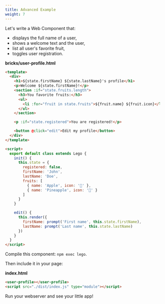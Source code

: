 ```yaml
---
title: Advanced Example
weight: 7
---
```


Let's write a Web Component that:

- displays the full name of a user,
- shows a welcome text and the user,
- list all user's favorite fruit,
- toggles user registration.

**bricks/user-profile.html**

```html
<template>
  <div>
    <h1>${state.firstName} ${state.lastName}'s profile</h1>
    <p>Welcome ${state.firstName}!</p>
    <section :if="state.fruits.length">
      <h3>You favorite fruits:</h3>
      <ul>
        <li :for="fruit in state.fruits">${fruit.name} ${fruit.icon}</li>
      </ul>
    </section>

    <p :if="state.registered">You are registered!</p>

    <button @click="edit">Edit my profile</button>
  </div>
</template>

<script>
  export default class extends Lego {
    init() {
      this.state = {
        registered: false,
        firstName: 'John',
        lastName: 'Doe',
        fruits: [
          { name: 'Apple', icon: '🍎' },
          { name: 'Pineapple', icon: '🍍' }
        ]
      }
    }

    edit() {
      this.render({
        firstName: prompt('First name', this.state.firstName),
        lastName: prompt('Last name', this.state.lastName)
      })
    }
  }
</script>
```

Compile this component: `npm exec lego`.

Then include it in your page:

**index.html**

```html
<user-profile></user-profile>
<script src="./dist/index.js" type="module"></script>
```

Run your webserver and see your little app!
